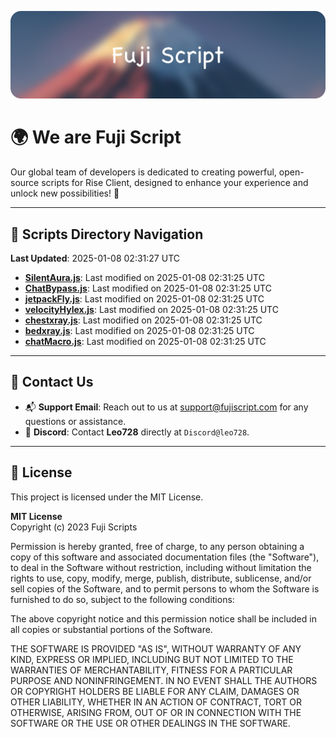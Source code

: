![Banner](.github/b.webp)

# 🌍 **We are Fuji Script**

Our global team of developers is dedicated to creating powerful, open-source scripts for Rise Client, designed to enhance your experience and unlock new possibilities! 🌟

---
<!-- SCRIPTS_NAVIGATION_START -->
## 📂 **Scripts Directory Navigation**

**Last Updated**: 2025-01-08 02:31:27 UTC

- **[SilentAura.js](scripts/SilentAura.js)**: Last modified on 2025-01-08 02:31:25 UTC
- **[ChatBypass.js](scripts/ChatBypass.js)**: Last modified on 2025-01-08 02:31:25 UTC
- **[jetpackFly.js](scripts/jetpackFly.js)**: Last modified on 2025-01-08 02:31:25 UTC
- **[velocityHylex.js](scripts/velocityHylex.js)**: Last modified on 2025-01-08 02:31:25 UTC
- **[chestxray.js](scripts/chestxray.js)**: Last modified on 2025-01-08 02:31:25 UTC
- **[bedxray.js](scripts/bedxray.js)**: Last modified on 2025-01-08 02:31:25 UTC
- **[chatMacro.js](scripts/chatMacro.js)**: Last modified on 2025-01-08 02:31:25 UTC

<!-- SCRIPTS_NAVIGATION_END -->

---

## 💬 **Contact Us**  
- 📬 **Support Email**: Reach out to us at [support@fujiscript.com](mailto:support@fujiscript.com) for any questions or assistance.  
- 💬 **Discord**: Contact **Leo728** directly at `Discord@leo728`.

---

## 📜 **License**

This project is licensed under the MIT License.  

**MIT License**  
Copyright (c) 2023 Fuji Scripts  

Permission is hereby granted, free of charge, to any person obtaining a copy of this software and associated documentation files (the "Software"), to deal in the Software without restriction, including without limitation the rights to use, copy, modify, merge, publish, distribute, sublicense, and/or sell copies of the Software, and to permit persons to whom the Software is furnished to do so, subject to the following conditions:  

The above copyright notice and this permission notice shall be included in all copies or substantial portions of the Software.  

THE SOFTWARE IS PROVIDED "AS IS", WITHOUT WARRANTY OF ANY KIND, EXPRESS OR IMPLIED, INCLUDING BUT NOT LIMITED TO THE WARRANTIES OF MERCHANTABILITY, FITNESS FOR A PARTICULAR PURPOSE AND NONINFRINGEMENT. IN NO EVENT SHALL THE AUTHORS OR COPYRIGHT HOLDERS BE LIABLE FOR ANY CLAIM, DAMAGES OR OTHER LIABILITY, WHETHER IN AN ACTION OF CONTRACT, TORT OR OTHERWISE, ARISING FROM, OUT OF OR IN CONNECTION WITH THE SOFTWARE OR THE USE OR OTHER DEALINGS IN THE SOFTWARE.  
